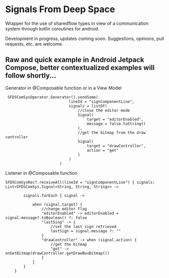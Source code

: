 # Signals From Deep Space
Wrapper for the use of sharedflow types in view of a communication system through kotlin coroutines for android.

Development in progress, updates coming soon.
Suggestions, opinions, pull requests, etc. are welcome.

## Raw and quick example in Android Jetpack Compose, better contextualized examples will follow shortly...

Generator in @Composable function or in a View Model
```
 SFDSComSysOperator.Generator().sendSome(
                            lineId = "signComponentLine",
                            signals = listOf(
                                //close the editor mode
                                Signal(
                                    target = "editorEnabled",
                                    message = false.toString()
                                ),
                                //get the bitmap from the draw controller
                                Signal(
                                    target = "drawController",
                                    action = "get"
                                )
                            )
                        )
```

Listener in @Composable function
```
SFDSComSysRec?.receiveAll(lineId = "signComponentLine") { signals: List<SFDSComSys.Signal<String, String, String>> ->

        signals.forEach { signal ->

            when (signal.target) {
                //change editor flag
                "editorEnabled" -> editorEnabled = signal.message?.toBoolean() ?: false
                "lastSing" -> {
                    //set the last sign retrieved
                    lastSign = signal.message ?: ""
                }
                "drawController" -> when (signal.action) {
                    //get the bitmap
                    "get" -> onGetBitmap(drawController.getDrawBoxBitmap())
                }
            }
        }
    }
```
